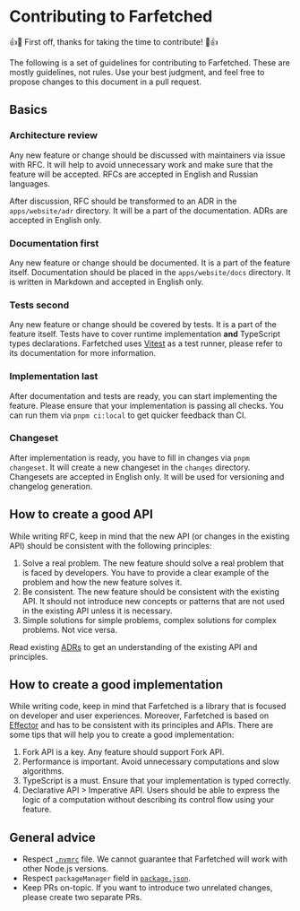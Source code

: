 # Contributing to Farfetched

👍🎉 First off, thanks for taking the time to contribute! 🎉👍

The following is a set of guidelines for contributing to Farfetched. These are mostly guidelines, not rules. Use your best judgment, and feel free to propose changes to this document in a pull request.

## Basics

### Architecture review

Any new feature or change should be discussed with maintainers via issue with RFC. It will help to avoid unnecessary work and make sure that the feature will be accepted. RFCs are accepted in English and Russian languages.

After discussion, RFC should be transformed to an ADR in the `apps/website/adr` directory. It will be a part of the documentation. ADRs are accepted in English only.

### Documentation first

Any new feature or change should be documented. It is a part of the feature itself. Documentation should be placed in the `apps/website/docs` directory. It is written in Markdown and accepted in English only.

### Tests second

Any new feature or change should be covered by tests. It is a part of the feature itself. Tests have to cover runtime implementation **and** TypeScript types declarations. Farfetched uses [Vitest](https://vitest.dev/) as a test runner, please refer to its documentation for more information.

### Implementation last

After documentation and tests are ready, you can start implementing the feature. Please ensure that your implementation is passing all checks. You can run them via `pnpm ci:local` to get quicker feedback than CI.

### Changeset

After implementation is ready, you have to fill in changes via `pnpm changeset`. It will create a new changeset in the `changes` directory. Changesets are accepted in English only. It will be used for versioning and changelog generation.

## How to create a good API

While writing RFC, keep in mind that the new API (or changes in the existing API) should be consistent with the following principles:

1. Solve a real problem. The new feature should solve a real problem that is faced by developers. You have to provide a clear example of the problem and how the new feature solves it.
2. Be consistent. The new feature should be consistent with the existing API. It should not introduce new concepts or patterns that are not used in the existing API unless it is necessary.
3. Simple solutions for simple problems, complex solutions for complex problems. Not vice versa.

Read existing [ADRs](https://farfetched.pages.dev/adr/) to get an understanding of the existing API and principles.

## How to create a good implementation

While writing code, keep in mind that Farfetched is a library that is focused on developer and user experiences. Moreover, Farfetched is based on [Effector](https://effector.dev/) and has to be consistent with its principles and APIs. There are some tips that will help you to create a good implementation:

1. Fork API is a key. Any feature should support Fork API.
2. Performance is important. Avoid unnecessary computations and slow algorithms.
3. TypeScript is a must. Ensure that your implementation is typed correctly.
4. Declarative API > Imperative API. Users should be able to express the logic of a computation without describing its control flow using your feature.

## General advice

- Respect [`.nvmrc`](./.nvmrc) file. We cannot guarantee that Farfetched will work with other Node.js versions.
- Respect `packageManager` field in [`package.json`](./package.json).
- Keep PRs on-topic. If you want to introduce two unrelated changes, please create two separate PRs.
